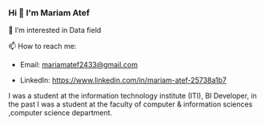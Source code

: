 ### Hi 👋 I'm Mariam Atef
👀 I’m interested in Data field

📫 How to reach me: 

* Email: mariamatef2433@gmail.com

* LinkedIn: https://www.linkedin.com/in/mariam-atef-25738a1b7
<!--
**Mariam-elkenany/Mariam-elkenany** is a ✨ _special_ ✨ repository because its `README.md` (this file) appears on your GitHub profile.

Here are some ideas to get you started:

- 🔭 I’m currently working on ...
- 🌱 I’m currently learning 
- 👯 I’m looking to collaborate on ...
- 🤔 I’m looking for help with ...
- 💬 Ask me about ...


- 😄 Pronouns: ...
- ⚡ Fun fact: ...
-->
I was a student at the information technology institute (ITI), BI Developer, in the past I was a student at the faculty of computer & information sciences ,computer science department.
